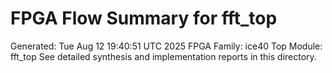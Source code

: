 # FPGA Flow Summary for fft_top
Generated: Tue Aug 12 19:40:51 UTC 2025
FPGA Family: ice40
Top Module: fft_top
See detailed synthesis and implementation reports in this directory.
